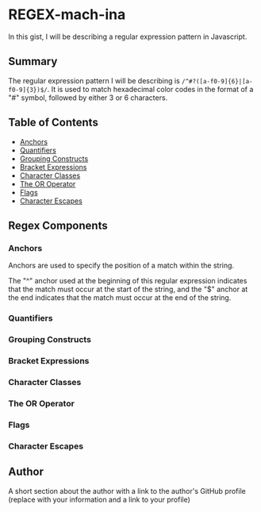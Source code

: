 # REGEX-mach-ina

In this gist, I will be describing a regular expression pattern in Javascript.

## Summary

The regular expression pattern I will be describing is `/^#?([a-f0-9]{6}|[a-f0-9]{3})$/`. It is used to match hexadecimal color codes in the format of a "#" symbol, followed by either 3 or 6 characters.

## Table of Contents

- [Anchors](#anchors)
- [Quantifiers](#quantifiers)
- [Grouping Constructs](#grouping-constructs)
- [Bracket Expressions](#bracket-expressions)
- [Character Classes](#character-classes)
- [The OR Operator](#the-or-operator)
- [Flags](#flags)
- [Character Escapes](#character-escapes)

## Regex Components

### Anchors

Anchors are used to specify the position of a match within the string.

The "^" anchor used at the beginning of this regular expression indicates that the match must occur at the start of the string, and the "$" anchor at the end indicates that the match must occur at the end of the string. 

### Quantifiers



### Grouping Constructs

### Bracket Expressions

### Character Classes

### The OR Operator

### Flags

### Character Escapes

## Author

A short section about the author with a link to the author's GitHub profile (replace with your information and a link to your profile)
